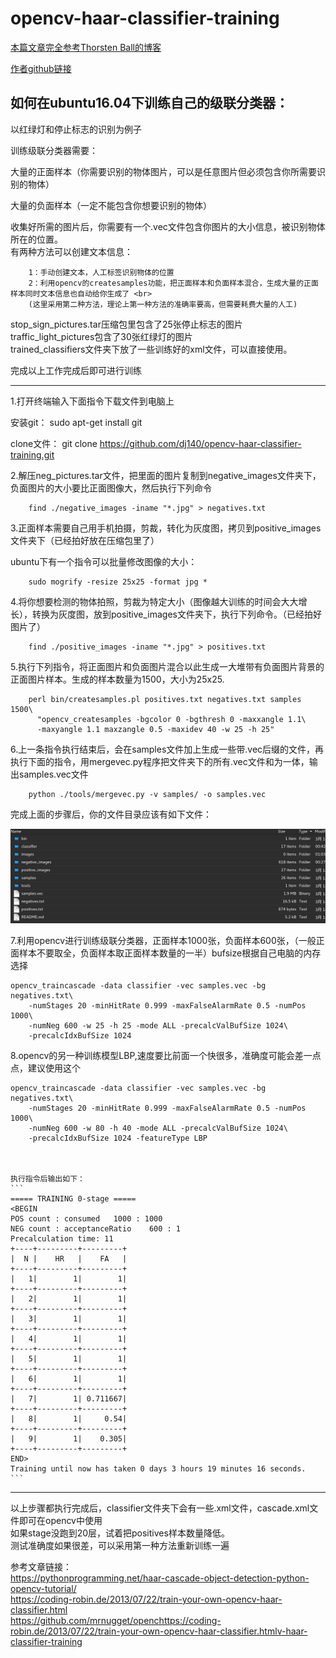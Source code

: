 # opencv-haar-classifier-training 
[本篇文章完全参考Thorsten Ball的博客](http://coding-robin.de/2013/07/22/train-your-own-opencv-haar-classifier.html)

[作者github链接](https://github.com/mrnugget/opencv-haar-classifier-training.git)
## 如何在ubuntu16.04下训练自己的级联分类器：

以红绿灯和停止标志的识别为例子

训练级联分类器需要：

大量的正面样本（你需要识别的物体图片，可以是任意图片但必须包含你所需要识别的物体）

大量的负面样本（一定不能包含你想要识别的物体）

收集好所需的图片后，你需要有一个.vec文件包含你图片的大小信息，被识别物体所在的位置。<br>
有两种方法可以创建文本信息：

		1：手动创建文本，人工标签识别物体的位置
		2：利用opencv的createsamples功能，把正面样本和负面样本混合，生成大量的正面样本同时文本信息也自动给你生成了 <br>
		(这里采用第二种方法，理论上第一种方法的准确率要高，但需要耗费大量的人工)

stop_sign_pictures.tar压缩包里包含了25张停止标志的图片 <br>
traffic_light_pictures包含了30张红绿灯的图片 <br>
trained_classifiers文件夹下放了一些训练好的xml文件，可以直接使用。<br>

完成以上工作完成后即可进行训练

--------------------------------------
1.打开终端输入下面指令下载文件到电脑上

安装git：
		sudo apt-get install git

clone文件：
		git clone https://github.com/dj140/opencv-haar-classifier-training.git



2.解压neg_pictures.tar文件，把里面的图片复制到negative_images文件夹下，负面图片的大小要比正面图像大，然后执行下列命令
 
 
		find ./negative_images -iname "*.jpg" > negatives.txt

3.正面样本需要自己用手机拍摄，剪裁，转化为灰度图，拷贝到positive_images文件夹下（已经拍好放在压缩包里了）

ubuntu下有一个指令可以批量修改图像的大小：

		sudo mogrify -resize 25x25 -format jpg *

4.将你想要检测的物体拍照，剪裁为特定大小（图像越大训练的时间会大大增长），转换为灰度图，放到positive_images文件夹下，执行下列命令。（已经拍好图片了）

		find ./positive_images -iname "*.jpg" > positives.txt


5.执行下列指令，将正面图片和负面图片混合以此生成一大堆带有负面图片背景的正面图片样本。生成的样本数量为1500，大小为25x25.

		perl bin/createsamples.pl positives.txt negatives.txt samples 1500\
   		  "opencv_createsamples -bgcolor 0 -bgthresh 0 -maxxangle 1.1\
   		  -maxyangle 1.1 maxzangle 0.5 -maxidev 40 -w 25 -h 25"




6.上一条指令执行结束后，会在samples文件加上生成一些带.vec后缀的文件，再执行下面的指令，用mergevec.py程序把文件夹下的所有.vec文件和为一体，输出samples.vec文件

		python ./tools/mergevec.py -v samples/ -o samples.vec


完成上面的步骤后，你的文件目录应该有如下文件：

![image](https://github.com/dj140/opencv-haar-classifier-training/raw/master/images/file.png)



7.利用opencv进行训练级联分类器，正面样本1000张，负面样本600张，（一般正面样本不要取全，负面样本取正面样本数量的一半）bufsize根据自己电脑的内存选择

	opencv_traincascade -data classifier -vec samples.vec -bg negatives.txt\
	    -numStages 20 -minHitRate 0.999 -maxFalseAlarmRate 0.5 -numPos 1000\
	    -numNeg 600 -w 25 -h 25 -mode ALL -precalcValBufSize 1024\
	    -precalcIdxBufSize 1024

   
   




8.opencv的另一种训练模型LBP,速度要比前面一个快很多，准确度可能会差一点点，建议使用这个

	opencv_traincascade -data classifier -vec samples.vec -bg negatives.txt\
	    -numStages 20 -minHitRate 0.999 -maxFalseAlarmRate 0.5 -numPos 1000\
	    -numNeg 600 -w 80 -h 40 -mode ALL -precalcValBufSize 1024\
	    -precalcIdxBufSize 1024 -featureType LBP



	执行指令后输出如下：
	```
	===== TRAINING 0-stage =====
	<BEGIN
	POS count : consumed   1000 : 1000
	NEG count : acceptanceRatio    600 : 1
	Precalculation time: 11
	+----+---------+---------+
	|  N |    HR   |    FA   |
	+----+---------+---------+
	|   1|        1|        1|
	+----+---------+---------+
	|   2|        1|        1|
	+----+---------+---------+
	|   3|        1|        1|
	+----+---------+---------+
	|   4|        1|        1|
	+----+---------+---------+
	|   5|        1|        1|
	+----+---------+---------+
	|   6|        1|        1|
	+----+---------+---------+
	|   7|        1| 0.711667|
	+----+---------+---------+
	|   8|        1|     0.54|
	+----+---------+---------+
	|   9|        1|    0.305|
	+----+---------+---------+
	END>
	Training until now has taken 0 days 3 hours 19 minutes 16 seconds.
	```
--------------------------------
以上步骤都执行完成后，classifier文件夹下会有一些.xml文件，cascade.xml文件即可在opencv中使用<br>
如果stage没跑到20层，试着把positives样本数量降低。<br>
测试准确度如果很差，可以采用第一种方法重新训练一遍

参考文章链接：<br>
https://pythonprogramming.net/haar-cascade-object-detection-python-opencv-tutorial/ <br>
https://coding-robin.de/2013/07/22/train-your-own-opencv-haar-classifier.html <br>
https://github.com/mrnugget/openchttps://coding-robin.de/2013/07/22/train-your-own-opencv-haar-classifier.htmlv-haar-classifier-training

